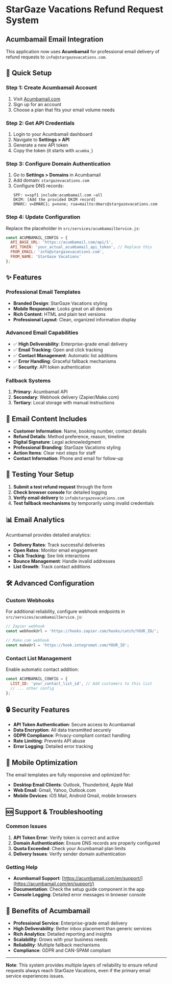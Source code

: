# StarGaze Vacations Refund Request System

## Acumbamail Email Integration

This application now uses **Acumbamail** for professional email delivery of refund requests to `info@stargazevacations.com`.

## 🚀 Quick Setup

### Step 1: Create Acumbamail Account
1. Visit [Acumbamail.com](https://acumbamail.com/)
2. Sign up for an account
3. Choose a plan that fits your email volume needs

### Step 2: Get API Credentials
1. Login to your Acumbamail dashboard
2. Navigate to **Settings > API**
3. Generate a new API token
4. Copy the token (it starts with `acumba_`)

### Step 3: Configure Domain Authentication
1. Go to **Settings > Domains** in Acumbamail
2. Add domain: `stargazevacations.com`
3. Configure DNS records:
   ```
   SPF: v=spf1 include:acumbamail.com ~all
   DKIM: [Add the provided DKIM record]
   DMARC: v=DMARC1; p=none; rua=mailto:dmarc@stargazevacations.com
   ```

### Step 4: Update Configuration
Replace the placeholder in `src/services/acumbamailService.js`:

```javascript
const ACUMBAMAIL_CONFIG = {
  API_BASE_URL: 'https://acumbamail.com/api/1',
  API_TOKEN: 'your_actual_acumbamail_api_token', // Replace this
  FROM_EMAIL: 'info@stargazevacations.com',
  FROM_NAME: 'StarGaze Vacations'
};
```

## ✨ Features

### Professional Email Templates
- **Branded Design**: StarGaze Vacations styling
- **Mobile Responsive**: Looks great on all devices
- **Rich Content**: HTML and plain text versions
- **Professional Layout**: Clean, organized information display

### Advanced Email Capabilities
- ✅ **High Deliverability**: Enterprise-grade email delivery
- ✅ **Email Tracking**: Open and click tracking
- ✅ **Contact Management**: Automatic list additions
- ✅ **Error Handling**: Graceful fallback mechanisms
- ✅ **Security**: API token authentication

### Fallback Systems
1. **Primary**: Acumbamail API
2. **Secondary**: Webhook delivery (Zapier/Make.com)
3. **Tertiary**: Local storage with manual instructions

## 📧 Email Content Includes

- **Customer Information**: Name, booking number, contact details
- **Refund Details**: Method preference, reason, timeline
- **Digital Signature**: Legal acknowledgment
- **Professional Branding**: StarGaze Vacations styling
- **Action Items**: Clear next steps for staff
- **Contact Information**: Phone and email for follow-up

## 🔧 Testing Your Setup

1. **Submit a test refund request** through the form
2. **Check browser console** for detailed logging
3. **Verify email delivery** to `info@stargazevacations.com`
4. **Test fallback mechanisms** by temporarily using invalid credentials

## 📊 Email Analytics

Acumbamail provides detailed analytics:
- **Delivery Rates**: Track successful deliveries
- **Open Rates**: Monitor email engagement
- **Click Tracking**: See link interactions
- **Bounce Management**: Handle invalid addresses
- **List Growth**: Track contact additions

## 🛠️ Advanced Configuration

### Custom Webhooks
For additional reliability, configure webhook endpoints in `src/services/acumbamailService.js`:

```javascript
// Zapier webhook
const webhookUrl = 'https://hooks.zapier.com/hooks/catch/YOUR_ID/';

// Make.com webhook  
const makeUrl = 'https://hook.integromat.com/YOUR_ID';
```

### Contact List Management
Enable automatic contact addition:

```javascript
const ACUMBAMAIL_CONFIG = {
  LIST_ID: 'your_contact_list_id', // Add customers to this list
  // ... other config
};
```

## 🔒 Security Features

- **API Token Authentication**: Secure access to Acumbamail
- **Data Encryption**: All data transmitted securely
- **GDPR Compliance**: Privacy-compliant contact handling
- **Rate Limiting**: Prevents API abuse
- **Error Logging**: Detailed error tracking

## 📱 Mobile Optimization

The email templates are fully responsive and optimized for:
- **Desktop Email Clients**: Outlook, Thunderbird, Apple Mail
- **Web Email**: Gmail, Yahoo, Outlook.com
- **Mobile Devices**: iOS Mail, Android Gmail, mobile browsers

## 🆘 Support & Troubleshooting

### Common Issues

1. **API Token Error**: Verify token is correct and active
2. **Domain Authentication**: Ensure DNS records are properly configured
3. **Quota Exceeded**: Check your Acumbamail plan limits
4. **Delivery Issues**: Verify sender domain authentication

### Getting Help

- **Acumbamail Support**: [https://acumbamail.com/en/support/](https://acumbamail.com/en/support/)
- **Documentation**: Check the setup guide component in the app
- **Console Logging**: Detailed error messages in browser console

## 🎯 Benefits of Acumbamail

- **Professional Service**: Enterprise-grade email delivery
- **High Deliverability**: Better inbox placement than generic services
- **Rich Analytics**: Detailed reporting and insights
- **Scalability**: Grows with your business needs
- **Reliability**: Multiple fallback mechanisms
- **Compliance**: GDPR and CAN-SPAM compliant

---

**Note**: This system provides multiple layers of reliability to ensure refund requests always reach StarGaze Vacations, even if the primary email service experiences issues.
